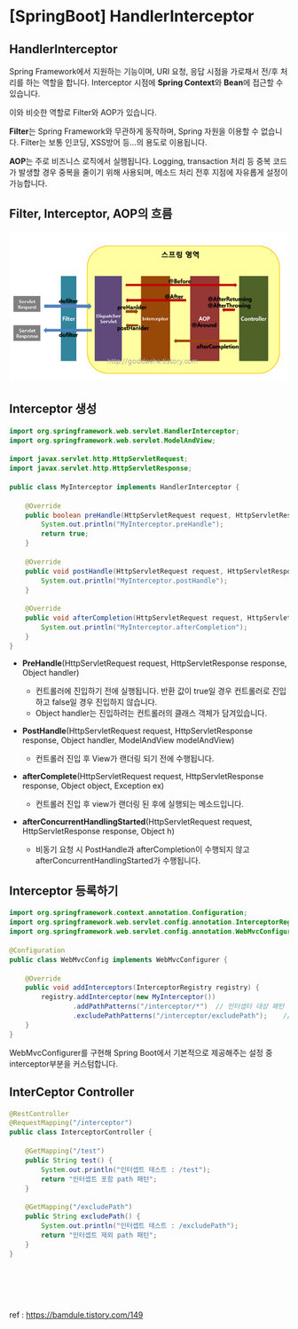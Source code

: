 # [SpringBoot] HandlerInterceptor

## HandlerInterceptor

Spring Framework에서 지원하는 기능이며, URI 요청, 응답 시점을 가로채서 전/후 처리를 하는 역할을 합니다. Interceptor 시점에 **Spring Context**와 **Bean**에 접근할 수 있습니다. 

이와 비슷한 역할로 Filter와 AOP가 있습니다.

**Filter**는 Spring Framework와 무관하게 동작하며, Spring 자원을 이용할 수 없습니다. Filter는 보통 인코딩, XSS방어 등...의 용도로 이용됩니다. 

**AOP**는 주로 비즈니스 로직에서 실행됩니다. Logging, transaction 처리 등 중복 코드가 발생할 경우 중복을 줄이기 위해 사용되며, 메소드 처리 전후 지점에 자유롭게 설정이 가능합니다. 

## Filter, Interceptor, AOP의 흐름

![](./images/Filter,Interceptor,AOP흐름.png)

## Interceptor 생성

```java
import org.springframework.web.servlet.HandlerInterceptor;
import org.springframework.web.servlet.ModelAndView;

import javax.servlet.http.HttpServletRequest;
import javax.servlet.http.HttpServletResponse;

public class MyInterceptor implements HandlerInterceptor {

    @Override
    public boolean preHandle(HttpServletRequest request, HttpServletResponse response, Object handler) throws Exception {
        System.out.println("MyInterceptor.preHandle");
        return true;
    }

    @Override
    public void postHandle(HttpServletRequest request, HttpServletResponse response, Object handler, ModelAndView modelAndView) throws Exception {
        System.out.println("MyInterceptor.postHandle");
    }

    @Override
    public void afterCompletion(HttpServletRequest request, HttpServletResponse response, Object handler, Exception ex) throws Exception {
        System.out.println("MyInterceptor.afterCompletion");
    }
}
```

* **PreHandle**(HttpServletRequest request, HttpServletResponse response, Object handler)
  * 컨트롤러에 진입하기 전에 실행됩니다. 반환 값이 true일 경우 컨트롤러로 진입하고 false일 경우 진입하지 않습니다.
  * Object handler는 진입하려는 컨트롤러의 클래스 객체가 담겨있습니다.

* **PostHandle**(HttpServletRequest request, HttpServletResponse response, Object handler, ModelAndView modelAndView)
  * 컨트롤러 진입 후 View가 랜더링 되기 전에 수행됩니다.

* **afterComplete**(HttpServletRequest request, HttpServletResponse response, Object object, Exception ex)
  * 컨트롤러 진입 후 view가 랜더링 된 후에 실행되는 메소드입니다.

* **afterConcurrentHandlingStarted**(HttpServletRequest request, HttpServletResponse response, Object h)
  * 비동기 요청 시 PostHandle과 afterCompletion이 수행되지 않고 afterConcurrentHandlingStarted가 수행됩니다. 

## Interceptor 등록하기

```java
import org.springframework.context.annotation.Configuration;
import org.springframework.web.servlet.config.annotation.InterceptorRegistry;
import org.springframework.web.servlet.config.annotation.WebMvcConfigurer;

@Configuration
public class WebMvcConfig implements WebMvcConfigurer {

    @Override
    public void addInterceptors(InterceptorRegistry registry) {
        registry.addInterceptor(new MyInterceptor())
                .addPathPatterns("/interceptor/*")  // 인터셉터 대상 패턴
                .excludePathPatterns("/interceptor/excludePath");    // 인터셉터 제외 패턴
    }
}
```

WebMvcConfigurer를 구현해 Spring Boot에서 기본적으로 제공해주는 설정 중 interceptor부분을 커스텀합니다.

## InterCeptor Controller

```java
@RestController
@RequestMapping("/interceptor")
public class InterceptorController {

    @GetMapping("/test")
    public String test() {
        System.out.println("인터셉트 테스트 : /test");
        return "인터셉트 포함 path 패턴";
    }

    @GetMapping("/excludePath")
    public String excludePath() {
        System.out.println("인터셉트 테스트 : /excludePath");
        return "인터셉트 제외 path 패턴";
    }
}

```

<br><br>

<br>

ref : https://bamdule.tistory.com/149